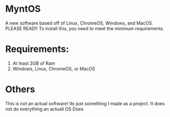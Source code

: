 # MyntOS
A new software based off of Linux, ChromeOS, Windows, and MacOS. 
  PLEASE READ!!
To install this, you need to meet the minimum requirements.

# Requirements:
1. At least 2GB of Ram
2. Windows, Linux, ChromeOS, or MacOS

# Others

This is not an actual software! Its just something I made as a project. It does not do everything an actuall OS Does
